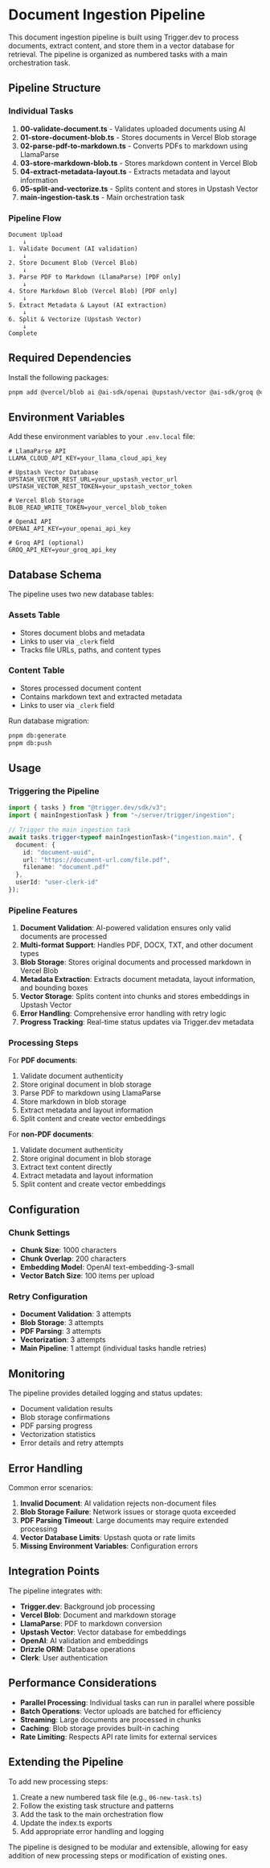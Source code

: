 # Document Ingestion Pipeline

This document ingestion pipeline is built using Trigger.dev to process documents, extract content, and store them in a vector database for retrieval. The pipeline is organized as numbered tasks with a main orchestration task.

## Pipeline Structure

### Individual Tasks

1. **00-validate-document.ts** - Validates uploaded documents using AI
2. **01-store-document-blob.ts** - Stores documents in Vercel Blob storage
3. **02-parse-pdf-to-markdown.ts** - Converts PDFs to markdown using LlamaParse
4. **03-store-markdown-blob.ts** - Stores markdown content in Vercel Blob
5. **04-extract-metadata-layout.ts** - Extracts metadata and layout information
6. **05-split-and-vectorize.ts** - Splits content and stores in Upstash Vector
7. **main-ingestion-task.ts** - Main orchestration task

### Pipeline Flow

```
Document Upload
    ↓
1. Validate Document (AI validation)
    ↓
2. Store Document Blob (Vercel Blob)
    ↓
3. Parse PDF to Markdown (LlamaParse) [PDF only]
    ↓
4. Store Markdown Blob (Vercel Blob) [PDF only]
    ↓
5. Extract Metadata & Layout (AI extraction)
    ↓
6. Split & Vectorize (Upstash Vector)
    ↓
Complete
```

## Required Dependencies

Install the following packages:

```bash
pnpm add @vercel/blob ai @ai-sdk/openai @upstash/vector @ai-sdk/groq @clerk/nextjs
```

## Environment Variables

Add these environment variables to your `.env.local` file:

```env
# LlamaParse API
LLAMA_CLOUD_API_KEY=your_llama_cloud_api_key

# Upstash Vector Database
UPSTASH_VECTOR_REST_URL=your_upstash_vector_url
UPSTASH_VECTOR_REST_TOKEN=your_upstash_vector_token

# Vercel Blob Storage
BLOB_READ_WRITE_TOKEN=your_vercel_blob_token

# OpenAI API
OPENAI_API_KEY=your_openai_api_key

# Groq API (optional)
GROQ_API_KEY=your_groq_api_key
```

## Database Schema

The pipeline uses two new database tables:

### Assets Table
- Stores document blobs and metadata
- Links to user via `_clerk` field
- Tracks file URLs, paths, and content types

### Content Table
- Stores processed document content
- Contains markdown text and extracted metadata
- Links to user via `_clerk` field

Run database migration:
```bash
pnpm db:generate
pnpm db:push
```

## Usage

### Triggering the Pipeline

```typescript
import { tasks } from "@trigger.dev/sdk/v3";
import { mainIngestionTask } from "~/server/trigger/ingestion";

// Trigger the main ingestion task
await tasks.trigger<typeof mainIngestionTask>("ingestion.main", {
  document: {
    id: "document-uuid",
    url: "https://document-url.com/file.pdf",
    filename: "document.pdf"
  },
  userId: "user-clerk-id"
});
```

### Pipeline Features

1. **Document Validation**: AI-powered validation ensures only valid documents are processed
2. **Multi-format Support**: Handles PDF, DOCX, TXT, and other document types
3. **Blob Storage**: Stores original documents and processed markdown in Vercel Blob
4. **Metadata Extraction**: Extracts document metadata, layout information, and bounding boxes
5. **Vector Storage**: Splits content into chunks and stores embeddings in Upstash Vector
6. **Error Handling**: Comprehensive error handling with retry logic
7. **Progress Tracking**: Real-time status updates via Trigger.dev metadata

### Processing Steps

For **PDF documents**:
1. Validate document authenticity
2. Store original document in blob storage
3. Parse PDF to markdown using LlamaParse
4. Store markdown in blob storage
5. Extract metadata and layout information
6. Split content and create vector embeddings

For **non-PDF documents**:
1. Validate document authenticity
2. Store original document in blob storage
3. Extract text content directly
4. Extract metadata and layout information
5. Split content and create vector embeddings

## Configuration

### Chunk Settings
- **Chunk Size**: 1000 characters
- **Chunk Overlap**: 200 characters
- **Embedding Model**: OpenAI text-embedding-3-small
- **Vector Batch Size**: 100 items per upload

### Retry Configuration
- **Document Validation**: 3 attempts
- **Blob Storage**: 3 attempts
- **PDF Parsing**: 3 attempts
- **Vectorization**: 3 attempts
- **Main Pipeline**: 1 attempt (individual tasks handle retries)

## Monitoring

The pipeline provides detailed logging and status updates:
- Document validation results
- Blob storage confirmations
- PDF parsing progress
- Vectorization statistics
- Error details and retry attempts

## Error Handling

Common error scenarios:
1. **Invalid Document**: AI validation rejects non-document files
2. **Blob Storage Failure**: Network issues or storage quota exceeded
3. **PDF Parsing Timeout**: Large documents may require extended processing
4. **Vector Database Limits**: Upstash quota or rate limits
5. **Missing Environment Variables**: Configuration errors

## Integration Points

The pipeline integrates with:
- **Trigger.dev**: Background job processing
- **Vercel Blob**: Document and markdown storage
- **LlamaParse**: PDF to markdown conversion
- **Upstash Vector**: Vector database for embeddings
- **OpenAI**: AI validation and embeddings
- **Drizzle ORM**: Database operations
- **Clerk**: User authentication

## Performance Considerations

- **Parallel Processing**: Individual tasks can run in parallel where possible
- **Batch Operations**: Vector uploads are batched for efficiency
- **Streaming**: Large documents are processed in chunks
- **Caching**: Blob storage provides built-in caching
- **Rate Limiting**: Respects API rate limits for external services

## Extending the Pipeline

To add new processing steps:
1. Create a new numbered task file (e.g., `06-new-task.ts`)
2. Follow the existing task structure and patterns
3. Add the task to the main orchestration flow
4. Update the index.ts exports
5. Add appropriate error handling and logging

The pipeline is designed to be modular and extensible, allowing for easy addition of new processing steps or modification of existing ones. 